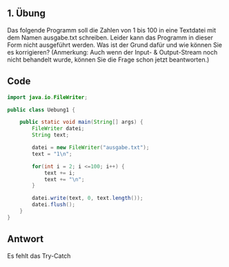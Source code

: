 ## 1. Übung
Das folgende Programm soll die Zahlen von 1 bis 100 in eine Textdatei mit dem Namen ausgabe.txt schreiben.
Leider kann das Programm in dieser Form nicht ausgeführt werden.
Was ist der Grund dafür und wie können Sie es korrigieren?
(Anmerkung: Auch wenn der Input- & Output-Stream noch nicht behandelt wurde, können Sie die Frage schon jetzt beantworten.)

## Code
```Java
import java.io.FileWriter;

public class Uebung1 {

    public static void main(String[] args) {
        FileWriter datei;
        String text;

        datei = new FileWriter("ausgabe.txt");
        text = "1\n";

        for(int i = 2; i <=100; i++) {
            text += i;
            text += "\n";
        }

        datei.write(text, 0, text.length());
        datei.flush(); 
    }
}
```

## Antwort
Es fehlt das Try-Catch